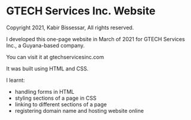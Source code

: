 # GTECH Services Inc. Website

Copyright 2021, Kabir Bissessar, All rights reserved.

I developed this one-page website in March of 2021 for GTECH Services Inc., a Guyana-based company.

You can visit it at gtechservicesinc.com

It was built using HTML and CSS.

I learnt:

- handling forms in HTML
- styling sections of a page in CSS
- linking to different sections of a page
- registering domain name and hosting website online
